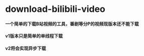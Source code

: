 # download-bilibili-video

#### 一个简单的下载B站视频的工具，番剧等分P的视频现版本还不能下载

#### v1版本只是简单的单线程下载

#### v2将会实现异步下载